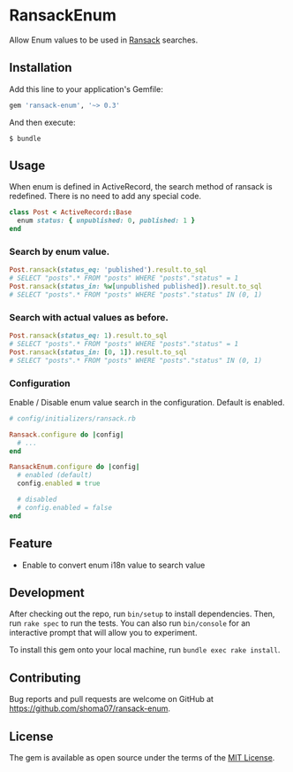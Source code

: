 # RansackEnum

Allow Enum values to be used in [Ransack](https://github.com/activerecord-hackery/ransack) searches.

## Installation

Add this line to your application's Gemfile:

```ruby
gem 'ransack-enum', '~> 0.3'
```

And then execute:

    $ bundle

## Usage

When enum is defined in ActiveRecord, the search method of ransack is redefined.
There is no need to add any special code.

```ruby
class Post < ActiveRecord::Base
  enum status: { unpublished: 0, published: 1 }
end
```

### Search by enum value.

```ruby
Post.ransack(status_eq: 'published').result.to_sql
# SELECT "posts".* FROM "posts" WHERE "posts"."status" = 1
Post.ransack(status_in: %w[unpublished published]).result.to_sql
# SELECT "posts".* FROM "posts" WHERE "posts"."status" IN (0, 1)
```

### Search with actual values as before.

```ruby
Post.ransack(status_eq: 1).result.to_sql
# SELECT "posts".* FROM "posts" WHERE "posts"."status" = 1
Post.ransack(status_in: [0, 1]).result.to_sql
# SELECT "posts".* FROM "posts" WHERE "posts"."status" IN (0, 1)
```

### Configuration

Enable / Disable enum value search in the configuration.
Default is enabled.

```ruby
# config/initializers/ransack.rb

Ransack.configure do |config|
  # ...
end

RansackEnum.configure do |config|
  # enabled (default)
  config.enabled = true

  # disabled
  # config.enabled = false
end
```

## Feature

- Enable to convert enum i18n value to search value

## Development

After checking out the repo, run `bin/setup` to install dependencies. Then, run `rake spec` to run the tests. You can also run `bin/console` for an interactive prompt that will allow you to experiment.

To install this gem onto your local machine, run `bundle exec rake install`.

## Contributing

Bug reports and pull requests are welcome on GitHub at https://github.com/shoma07/ransack-enum.

## License

The gem is available as open source under the terms of the [MIT License](https://opensource.org/licenses/MIT).
